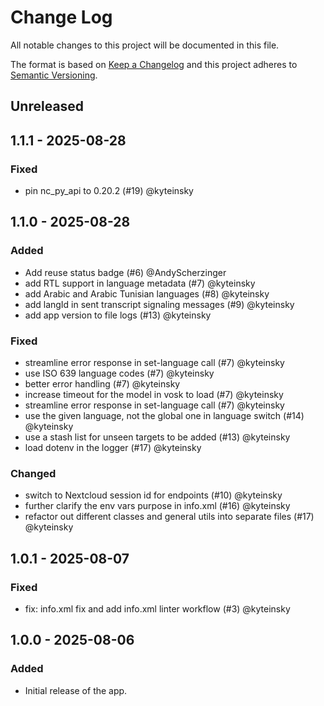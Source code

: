 <!--
  - SPDX-FileCopyrightText: 2025 Nextcloud GmbH and Nextcloud contributors
  - SPDX-License-Identifier: AGPL-3.0-or-later
-->
# Change Log
All notable changes to this project will be documented in this file.

The format is based on [Keep a Changelog](http://keepachangelog.com/)
and this project adheres to [Semantic Versioning](http://semver.org/).

## Unreleased


## 1.1.1 - 2025-08-28

### Fixed
- pin nc_py_api to 0.20.2 (#19) @kyteinsky


## 1.1.0 - 2025-08-28

### Added
- Add reuse status badge (#6) @AndyScherzinger
- add RTL support in language metadata (#7) @kyteinsky
- add Arabic and Arabic Tunisian languages (#8) @kyteinsky
- add langId in sent transcript signaling messages (#9) @kyteinsky
- add app version to file logs (#13) @kyteinsky

### Fixed
- streamline error response in set-language call (#7) @kyteinsky
- use ISO 639 language codes (#7) @kyteinsky
- better error handling (#7) @kyteinsky
- increase timeout for the model in vosk to load (#7) @kyteinsky
- streamline error response in set-language call (#7) @kyteinsky
- use the given language, not the global one in language switch (#14) @kyteinsky
- use a stash list for unseen targets to be added (#13) @kyteinsky
- load dotenv in the logger (#17) @kyteinsky

### Changed
- switch to Nextcloud session id for endpoints (#10) @kyteinsky
- further clarify the env vars purpose in info.xml (#16) @kyteinsky
- refactor out different classes and general utils into separate files (#17) @kyteinsky


## 1.0.1 - 2025-08-07

### Fixed
- fix: info.xml fix and add info.xml linter workflow (#3) @kyteinsky


## 1.0.0 - 2025-08-06

### Added
- Initial release of the app.
